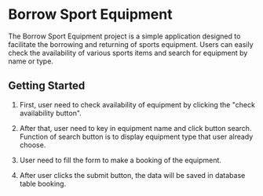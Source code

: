 # Borrow Sport Equipment

The Borrow Sport Equipment project is a simple application designed to facilitate 
the borrowing and returning of sports equipment. Users can easily check the 
availability of various sports items and search for equipment by name or type.

## Getting Started

1. First, user need to check availability of equipment by clicking the 
"check availability button". 

2. After that, user need to key in equipment name and click button search. 
   Function of search button is to display equipment type that user already 
   choose. 

3. User need to fill the form to make a booking of the equipment.

4. After user clicks the submit button, the data will be saved in database table 
   booking.
